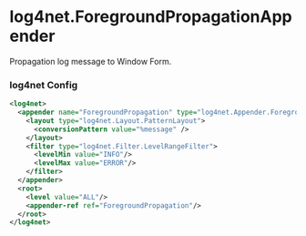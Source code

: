 # log4net.ForegroundPropagationAppender

Propagation log message to Window Form.

### log4net Config
```xml
<log4net>
  <appender name="ForegroundPropagation" type="log4net.Appender.ForegroundPropagationAppender, log4net.ForegroundPropagation">
    <layout type="log4net.Layout.PatternLayout">
      <conversionPattern value="%message" />
    </layout>
    <filter type="log4net.Filter.LevelRangeFilter">
      <levelMin value="INFO"/>
      <levelMax value="ERROR"/>
    </filter>
  </appender>
  <root>
    <level value="ALL"/>
    <appender-ref ref="ForegroundPropagation"/>
  </root>
</log4net>
```
